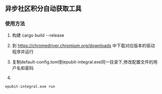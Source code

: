 ## 异步社区积分自动获取工具

### 使用方法

1. 构建 cargo build --release

2. 到 https://chromedriver.chromium.org/downloads
中下载对应版本的驱动程序并运行
3. 复制default-config.toml到epubit-integral.exe同一目录下,修改配置文件的用户名和密码
3. 
```cmd
epubit-integral.exe run

```
